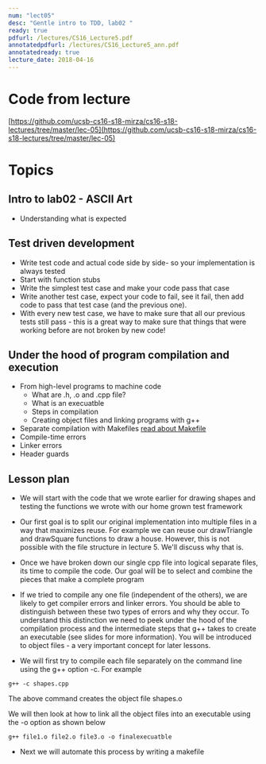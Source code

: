 ```yaml
---
num: "lect05"
desc: "Gentle intro to TDD, lab02 "
ready: true
pdfurl: /lectures/CS16_Lecture5.pdf
annotatedpdfurl: /lectures/CS16_Lecture5_ann.pdf
annotatedready: true
lecture_date: 2018-04-16
---
```


# Code from lecture
[https://github.com/ucsb-cs16-s18-mirza/cs16-s18-lectures/tree/master/lec-05](https://github.com/ucsb-cs16-s18-mirza/cs16-s18-lectures/tree/master/lec-05)

# Topics

## Intro to lab02 - ASCII Art
* Understanding what is expected


## Test driven development

* Write test code and actual code side by side- so your implementation is always tested
* Start with function stubs
* Write the simplest test case and make your code pass that case
* Write another test case, expect your code to fail, see it fail, then add code to pass that test case (and the previous one).
* With every new test case, we have to make sure that all our previous tests still pass - this is a great way to make sure that things that were working before are not broken by new code!


## Under the hood of program compilation and execution
* From high-level programs to machine code
	* What are .h, .o and .cpp file?
	* What is an execuatble 
	* Steps in compilation
 	* Creating object files and linking programs with g++
* Separate compilation with Makefiles [read about Makefile](https://foo.cs.ucsb.edu/16wiki/index.php/C%2B%2B:_Separate_Compilation_and_Makefiles)
* Compile-time errors
* Linker errors
* Header guards


## Lesson plan

* We will start with the code that we wrote earlier for drawing shapes and testing the functions we wrote with our home grown test framework
* Our first goal is to split our original implementation into multiple files in a way that maximizes reuse. For example we can reuse our drawTriangle and drawSquare functions to draw a house. However, this is not possible with the file structure in lecture 5. We'll discuss why that is.

* Once we have broken down our single cpp file into logical separate files, its time to compile the code. Our goal will be to select and combine the pieces that make a complete program

* If we tried to compile any one file (independent of the others), we are likely to get compiler errors and linker errors. You should be able to distinguish between these two types of errors and why they occur. To understand this distinction we need to peek under the hood of the compilation process and the intermediate steps that g++ takes to create an executable (see slides for more information). You will be introduced to object files - a very important concept for later lessons.

* We will first try to compile each file separately on the command line using the g++ option -c. For example

```
g++ -c shapes.cpp
```
The above command creates the object file shapes.o

We will then look at how to link all the object files into an executable using the -o option as shown below

```
g++ file1.o file2.o file3.o -o finalexecuatble
```
* Next we will automate this process by writing a makefile



